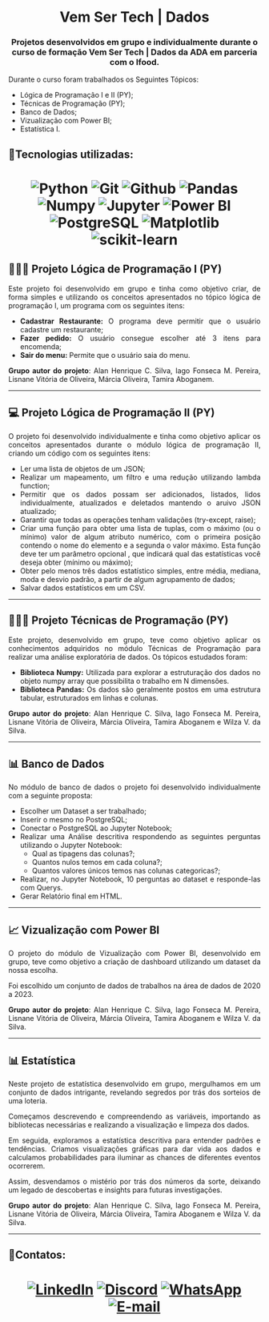 

<h1 align="center">Vem Ser Tech | Dados</h1>
<h3 align="center">Projetos desenvolvidos em grupo e individualmente durante o curso de formação Vem Ser Tech | Dados da ADA em parceria com o Ifood.</h3>

Durante o curso foram trabalhados os Seguintes Tópicos:

- Lógica de Programação I e II (PY);
- Técnicas de Programação (PY);
- Banco de Dados;
- Vizualização com Power BI;
- Estatística I.

## 🔧**Tecnologias utilizadas:**

<h1 align="center">

 ![Python](https://img.shields.io/badge/-Python-000?style=flat-square&logo=Python)
 ![Git](https://img.shields.io/badge/-Git-black?style=flat-square&logo=Git)
 ![Github](https://img.shields.io/badge/-Github-000?style=flat-square-square&logo=Github)
 ![Pandas](https://img.shields.io/badge/-Pandas-black?style=flat-squareflat-square&logo=Pandas)
 ![Numpy](https://img.shields.io/badge/-Numpy-black?style=flat-squareflat-square&logo=Numpy)
 ![Jupyter](https://img.shields.io/badge/-Jupyter-black?style=flat-squareflat-square&logo=Jupyter)
 ![Power BI](https://img.shields.io/badge/-Power%20BI-black?style=flat-square&logo=Power-BI)
 ![PostgreSQL](https://img.shields.io/badge/PostgreSQL-000?style=flat-square&logo=postgresql)
 ![Matplotlib](https://img.shields.io/badge/Matplotlib-000.svg?style=flat-square&logo=Matplotlib&logoColor=black)
 ![scikit-learn](https://img.shields.io/badge/scikit--learn-000.svg?style=flat-square&logo=scikit-learn&logoColor=white)



## 👩🏽‍💻 **Projeto Lógica de Programação I (PY)**

<div align="justify">
  <p>

Este projeto foi desenvolvido em grupo e tinha como objetivo criar, de forma simples e utilizando os conceitos apresentados no tópico lógica de programação I, um programa com os seguintes itens:

- **Cadastrar Restaurante:** O programa deve permitir que o usuário cadastre um restaurante;
- **Fazer pedido:** O usuário consegue escolher até 3 itens para encomenda;
- **Sair do menu:** Permite que o usuário saia do menu.

**Grupo autor do projeto**: Alan Henrique C. Silva, Iago Fonseca M. Pereira, Lisnane Vitória de Oliveira, Márcia Oliveira, Tamira Aboganem.

---

## 💻 **Projeto Lógica de Programação II (PY)**

<div align="justify">
  <p>

O projeto foi desenvolvido individualmente e tinha como objetivo aplicar os conceitos apresentados durante o módulo lógica de programação II, criando um código com os seguintes itens:

- Ler uma lista de objetos de um JSON;
- Realizar um mapeamento, um filtro e uma redução utilizando lambda function;
- Permitir que os dados possam ser adicionados, listados, lidos individualmente, atualizados e deletados mantendo o aruivo JSON atualizado;
- Garantir que todas as operações tenham validações (try-except, raise);
- Criar uma função para obter uma lista de tuplas, com o máximo (ou o mínimo) valor de algum atributo numérico, com o primeira posição contendo o nome do elemento e a segunda o valor máximo. Esta função deve ter um parâmetro opcional , que indicará qual das estatísticas você deseja obter (mínimo ou máximo);
- Obter pelo menos três dados estatístico simples, entre média, mediana, moda e desvio padrão, a partir de algum agrupamento de dados;
- Salvar dados estatísticos em um CSV.

---

## 👩🏽‍💻 **Projeto Técnicas de Programação (PY)**

<div align="justify">
  <p>

Este projeto, desenvolvido em grupo, teve como objetivo aplicar os conhecimentos adquiridos no módulo Técnicas de Programação para realizar uma análise exploratória de dados. Os tópicos estudados foram:

- **Biblioteca Numpy:** Utilizada para explorar a estruturação dos dados no objeto numpy array que possibilita o trabalho em N dimensões.  
- **Biblioteca Pandas:** Os dados são geralmente postos em uma estrutura tabular, estruturados em linhas e colunas. 

**Grupo autor do projeto**: Alan Henrique C. Silva, Iago Fonseca M. Pereira, Lisnane Vitória de Oliveira, Márcia Oliveira, Tamira Aboganem e Wilza V. da Silva.

--- 

## 📊 **Banco de Dados**

No módulo de banco de dados o projeto foi desenvolvido individualmente com a seguinte proposta:

- Escolher um Dataset a ser trabalhado;
- Inserir o mesmo no PostgreSQL;
- Conectar o PostgreSQL ao Jupyter Notebook;
- Realizar uma Análise descritiva respondendo as seguintes perguntas utilizando o Jupyter Notebook: 
    - Qual as tipagens das colunas?;
    - Quantos nulos temos em cada coluna?;
    - Quantos valores únicos temos nas colunas categoricas?;
- Realizar, no Jupyter Notebook, 10 perguntas ao dataset e responde-las com Querys.
- Gerar Relatório final em HTML.

---

## 📈 **Vizualização com Power BI**

O projeto do módulo de Vizualização com Power BI, desenvolvido em grupo, teve como objetivo a criação de dashboard utilizando um dataset da nossa escolha. 

Foi escolhido um conjunto de dados de trabalhos na área de dados de 2020 a 2023.

**Grupo autor do projeto**: Alan Henrique C. Silva, Iago Fonseca M. Pereira, Lisnane Vitória de Oliveira, Márcia Oliveira, Tamira Aboganem e Wilza V. da Silva.

---

## 📊 **Estatística**


Neste projeto de estatística desenvolvido em grupo, mergulhamos em um conjunto de dados intrigante, revelando segredos por trás dos sorteios de uma loteria. 

Começamos descrevendo e compreendendo as variáveis, importando as bibliotecas necessárias e realizando a visualização e limpeza dos dados. 

Em seguida, exploramos a estatística descritiva para entender padrões e tendências. Criamos visualizações gráficas para dar vida aos dados e calculamos probabilidades para iluminar as chances de diferentes eventos ocorrerem. 

Assim, desvendamos o mistério por trás dos números da sorte, deixando um legado de descobertas e insights para futuras investigações.

**Grupo autor do projeto**: Alan Henrique C. Silva, Iago Fonseca M. Pereira, Lisnane Vitória de Oliveira, Márcia Oliveira, Tamira Aboganem e Wilza V. da Silva.



---

## 📩**Contatos:**

<h1 align="center">

[![LinkedIn](https://img.shields.io/badge/LinkedIn-0077B5?style=flat-square&logo=linkedin&logoColor=white)](https://www.linkedin.com/in/lisnanevitoria/)
[![Discord](https://img.shields.io/badge/Discord-7289DA?style=flat-square&logo=discord&logoColor=white)](https://discord.com/channels/@lisnane/)
[![WhatsApp](https://img.shields.io/badge/WhatsApp-25D366?style=flat-square&logo=whatsapp&logoColor=white)](https://wa.me/5524992308006)
[![E-mail](https://img.shields.io/badge/-Email-000?style=flat-square&logo=microsoft-outlook&logoColor=007BFF)](mailto:lisnanevitoria@hotmail.com)